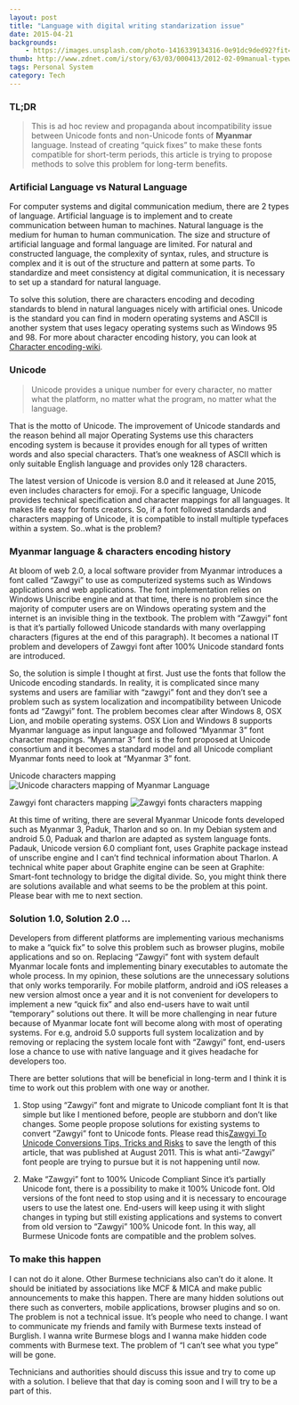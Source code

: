 ```yaml
---
layout: post
title: "Language with digital writing standarization issue"
date: 2015-04-21
backgrounds:
    - https://images.unsplash.com/photo-1416339134316-0e91dc9ded92?fit=crop&fm=jpg
thumb: http://www.zdnet.com/i/story/63/03/000413/2012-02-09manual-typewriter-0209stock.jpg
tags: Personal System
category: Tech
---
```


### TL;DR
>This is ad hoc review and propaganda about incompatibility issue between Unicode fonts and non-Unicode fonts of **Myanmar** language. Instead of creating “quick fixes” to make these fonts compatible for short-term periods, this article is trying to propose methods to solve this problem for long-term benefits.

### Artificial Language vs Natural Language

For computer systems and digital communication medium, there are 2 types of language. Artificial language is to implement and to create communication between human to machines. Natural language is the medium for human to human communication. The size and structure of artificial language and formal language are limited. For natural and constructed language, the complexity of syntax, rules, and structure is complex and it is out of the structure and pattern at some parts. To standardize and meet consistency at digital communication, it is necessary to set up a standard for natural language.

To solve this solution, there are characters encoding and decoding standards to blend in natural languages nicely with artificial ones. Unicode is the standard you can find in modern operating systems and ASCII is another system that uses legacy operating systems such as Windows 95 and 98. For more about character encoding history, you can look at <a href="https://www.wikiwand.com/en/Character_encoding" page="_blank">Character encoding-wiki</a>.

### Unicode
> Unicode provides a unique number for every character,
> no matter what the platform,
> no matter what the program,
> no matter what the language.

That is the motto of Unicode. The improvement of Unicode standards and the reason behind all major Operating Systems use this characters encoding system is because it provides enough for all types of written words and also special characters. That’s one weakness of ASCII which is only suitable English language and provides only 128 characters.

The latest version of Unicode is version 8.0 and it released at June 2015, even includes characters for emoji. For a specific language, Unicode provides technical specification and character mappings for all languages. It makes life easy for fonts creators. So, if a font followed standards and characters mapping of Unicode, it is compatible to install multiple typefaces within a system. So..what is the problem?

### Myanmar language & characters encoding history

At bloom of web 2.0, a local software provider from Myanmar introduces a font called “Zawgyi” to use as computerized systems such as Windows applications and web applications. The font implementation relies on Windows Uniscribe engine and at that time, there is no problem since the majority of computer users are on Windows operating system and the internet is an invisible thing in the textbook. The problem with “Zawgyi” font is that it’s partially followed Unicode standards with many overlapping characters (figures at the end of this paragraph). It becomes a national IT problem and developers of Zawgyi font after 100% Unicode standard fonts are introduced.

So, the solution is simple I thought at first. Just use the fonts that follow the Unicode encoding standards. In reality, it is complicated since many systems and users are familiar with “zawgyi” font and they don’t see a problem such as system localization and incompatibility between Unicode fonts ad “Zawgyi” font. The problem becomes clear after Windows 8, OSX Lion, and mobile operating systems. OSX Lion and Windows 8 supports Myanmar language as input language and followed “Myanmar 3” font character mappings. “Myanmar 3” font is the font proposed at Unicode consortium and it becomes a standard model and all Unicode compliant Myanmar fonts need to look at “Myanmar 3” font.

Unicode characters mapping
<img src="http://upload.wikimedia.org/wikipedia/my/thumb/3/31/Unicode_character_map_%28color%29.png/395px-Unicode_character_map_%28color%29.png" title="Unicode characters mapping of Myanmar Language">

Zawgyi font characters mapping
<img src="http://upload.wikimedia.org/wikipedia/my/thumb/e/e7/Zawgyi_character_map_%28color%29.png/395px-Zawgyi_character_map_%28color%29.png" title="Zawgyi fonts characters mapping">

At this time of writing, there are several Myanmar Unicode fonts developed such as Myanmar 3, Paduk, Tharlon and so on. In my Debian system and android 5.0, Paduak and tharlon are adapted as system language fonts. Padauk, Unicode version 6.0 compliant font, uses Graphite package instead of unscribe engine and I can’t find technical information about Tharlon. A technical white paper about Graphite engine can be seen at Graphite: Smart-font technology to bridge the digital divide. So, you might think there are solutions available and what seems to be the problem at this point. Please bear with me to next section.

### Solution 1.0, Solution 2.0 …

Developers from different platforms are implementing various mechanisms to make a “quick fix” to solve this problem such as browser plugins, mobile applications and so on. Replacing “Zawgyi” font with system default Myanmar locale fonts and implementing binary executables to automate the whole process. In my opinion, these solutions are the unnecessary solutions that only works temporarily. For mobile platform, android and iOS releases a new version almost once a year and it is not convenient for developers to implement a new “quick fix” and also end-users have to wait until “temporary” solutions out there. It will be more challenging in near future because of Myanmar locate font will become along with most of operating systems. For e.g, android 5.0 supports full system localization and by removing or replacing the system locale font with “Zawgyi” font, end-users lose a chance to use with native language and it gives headache for developers too.

There are better solutions that will be beneficial in long-term and I think it is time to work out this problem with one way or another.

1. Stop using “Zawgyi” font and migrate to Unicode compliant font
    It is that simple but like I mentioned before, people are stubborn and don’t like changes. Some people propose solutions for existing systems to convert “Zawgyi” font to Unicode fonts. Please read this<a href="http://www.myanmarlanguage.org/unicode/zawgyi-unicode-conversions-tips-tricks-and-risks" target="_blank">Zawgyi To Unicode Conversions Tips, Tricks and Risks</a>  to save the length of this article, that was published at August 2011. This is what anti-“Zawgyi” font people are trying to pursue but it is not happening until now.

2. Make “Zawgyi” font to 100% Unicode Compliant
    Since it’s partially Unicode font, there is a possibility to make it 100% Unicode font. Old versions of the font need to stop using and it is necessary to encourage users to use the latest one. End-users will keep using it with slight changes in typing but still existing applications and systems to convert from old version to “Zawgyi” 100% Unicode font. In this way, all Burmese Unicode fonts are compatible and the problem solves.

### To make this happen

I can not do it alone. Other Burmese technicians also can’t do it alone. It should be initiated by associations like MCF & MICA and make public announcements to make this happen. There are many hidden solutions out there such as converters, mobile applications, browser plugins and so on. The problem is not a technical issue. It’s people who need to change. I want to communicate my friends and family with Burmese texts instead of Burglish. I wanna write Burmese blogs and I wanna make hidden code comments with Burmese text. The problem of “I can’t see what you type” will be gone.

Technicians and authorities should discuss this issue and try to come up with a solution. I believe that that day is coming soon and I will try to be a part of this.
